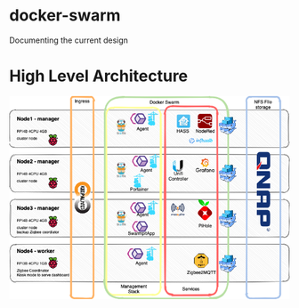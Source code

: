 # docker-swarm
Documenting the current design 

# High Level Architecture

<img src="https://github.com/antil697/docker-swarm/blob/master/Images/docker_swarm.png" />
